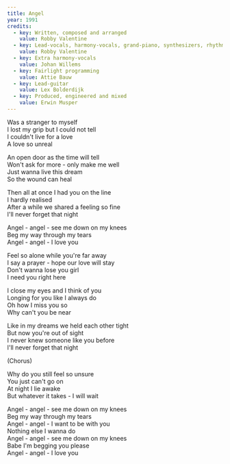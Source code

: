 ```yaml
---
title: Angel
year: 1991
credits:
  - key: Written, composed and arranged
    value: Robby Valentine
  - key: Lead-vocals, harmony-vocals, grand-piano, synthesizers, rhythm-guitars, drum and synth programming, synth basses
    value: Robby Valentine
  - key: Extra harmony-vocals
    value: Johan Willems
  - key: Fairlight programming
    value: Attie Bauw
  - key: Lead-guitar
    value: Lex Bolderdijk
  - key: Produced, engineered and mixed
    value: Erwin Musper
---
```


<p>Was a stranger to myself<br />
I lost my grip but I could not tell<br />
I couldn't live for a love<br />
A love so unreal</p>

<p>An open door as the time will tell<br />
Won't ask for more - only make me well<br />
Just wanna live this dream<br />
So the wound can heal</p>

<p>Then all at once I had you on the line<br />
I hardly realised<br />
After a while we shared a feeling so fine<br />
I'll never forget that night</p>

<p>Angel - angel - see me down on my knees<br />
Beg my way through my tears<br />
Angel - angel - I love you</p>

<p>Feel so alone while you're far away<br />
I say a prayer - hope our love will stay<br />
Don't wanna lose you girl<br />
I need you right here</p>

<p>I close my eyes and I think of you<br />
Longing for you like I always do<br />
Oh how I miss you so<br />
Why can't you be near</p>

<p>Like in my dreams we held each other tight<br />
But now you're out of sight<br />
I never knew someone like you before<br />
I'll never forget that night</p>

<p>(Chorus)</p>

<p>Why do you still feel so unsure<br />
You just can't go on<br />
At night I lie awake<br />
But whatever it takes - I will wait</p>

<p>Angel - angel - see me down on my knees<br />
Beg my way through my tears<br />
Angel - angel - I want to be with you<br />
Nothing else I wanna do<br />
Angel - angel - see me down on my knees<br />
Babe I'm begging you please<br />
Angel - angel - I love you</p>